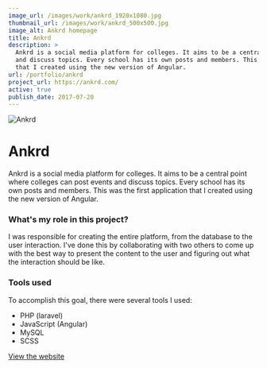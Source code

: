 ```yaml
---
image_url: /images/work/ankrd_1920x1080.jpg
thumbnail_url: /images/work/ankrd_500x500.jpg
image_alt: Ankrd homepage
title: Ankrd
description: >
  Ankrd is a social media platform for colleges. It aims to be a central point where colleges can post events
  and discuss topics. Every school has its own posts and members. This was the first application
  that I created using the new version of Angular.
url: /portfolio/ankrd
project_url: https://ankrd.com/
active: true
publish_date: 2017-07-20
---
```


![Ankrd](/images/work/ankrd_1920x1080.jpg "Ankrd homepage")

# Ankrd

Ankrd is a social media platform for colleges. It aims to be a central point where colleges can post events and 
discuss topics. Every school has its own posts and members. This was the first application that I created using 
the new version of Angular.

### What's my role in this project?
I was responsible for creating the entire platform, from the database to the user interaction. 
I've done this by collaborating with two others to come up with the best way to present the content to the 
user and figuring out what the interaction should be like.

### Tools used
To accomplish this goal, there were several tools I used:
- PHP (laravel)
- JavaScript (Angular)
- MySQL
- SCSS

<a href="https://ankrd.com/" target="_blank" class="link link--underline">View the website</a>
